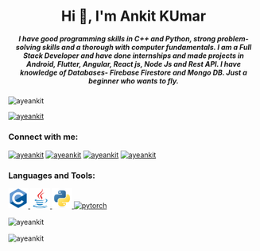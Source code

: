 <h1 align="center">Hi 👋, I'm Ankit KUmar</h1>
<h5 align="center">I have good programming skills in C++ and Python, strong problem-solving skills and a thorough with computer fundamentals. I am a Full Stack Developer and have done internships and made projects in Android, Flutter, Angular, React js, Node Js and Rest API. I have knowledge of Databases- Firebase Firestore and Mongo DB. Just a beginner who wants to fly. </h5>

<p align="left"> <img src="https://komarev.com/ghpvc/?username=ayeankit&label=Profile%20views&color=0e75b6&style=flat" alt="ayeankit" /> </p>

<p align="left"> <a href="https://twitter.com/ayeankit" target="blank"><img src="https://img.shields.io/twitter/follow/ayeankit?logo=twitter&style=for-the-badge" alt="ayeankit" /></a> </p>

<h3 align="left">Connect with me:</h3>
<p align="left">
<a href="https://twitter.com/ayeankit" target="blank"><img align="center" src="https://raw.githubusercontent.com/rahuldkjain/github-profile-readme-generator/master/src/images/icons/Social/twitter.svg" alt="ayeankit" height="30" width="40" /></a>
<a href="https://linkedin.com/in/ayeankit" target="blank"><img align="center" src="https://raw.githubusercontent.com/rahuldkjain/github-profile-readme-generator/master/src/images/icons/Social/linked-in-alt.svg" alt="ayeankit" height="30" width="40" /></a>
<a href="https://fb.com/ayeankit" target="blank"><img align="center" src="https://raw.githubusercontent.com/rahuldkjain/github-profile-readme-generator/master/src/images/icons/Social/facebook.svg" alt="ayeankit" height="30" width="40" /></a>
<a href="https://instagram.com/ayeankit" target="blank"><img align="center" src="https://raw.githubusercontent.com/rahuldkjain/github-profile-readme-generator/master/src/images/icons/Social/instagram.svg" alt="ayeankit" height="30" width="40" /></a>
</p>

<h3 align="left">Languages and Tools:</h3>
<p align="left"> <a href="https://www.cprogramming.com/" target="_blank" rel="noreferrer"> <img src="https://raw.githubusercontent.com/devicons/devicon/master/icons/c/c-original.svg" alt="c" width="40" height="40"/> </a> <a href="https://www.java.com" target="_blank" rel="noreferrer"> <img src="https://raw.githubusercontent.com/devicons/devicon/master/icons/java/java-original.svg" alt="java" width="40" height="40"/> </a> <a href="https://www.python.org" target="_blank" rel="noreferrer"> <img src="https://raw.githubusercontent.com/devicons/devicon/master/icons/python/python-original.svg" alt="python" width="40" height="40"/> </a> <a href="https://pytorch.org/" target="_blank" rel="noreferrer"> <img src="https://www.vectorlogo.zone/logos/pytorch/pytorch-icon.svg" alt="pytorch" width="40" height="40"/> </a> </p>

<p><img align="center" src="https://github-readme-stats.vercel.app/api/top-langs?username=ayeankit&show_icons=true&locale=en&layout=compact" alt="ayeankit" /></p>

<p><img align="center" src="https://github-readme-streak-stats.herokuapp.com/?user=ayeankit&" alt="ayeankit" /></p>
